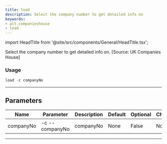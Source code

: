 ```yaml
---
title: load
description: Select the company number to get detailed info on
keywords:
- alt.companieshouse
- load
---
```


import HeadTitle from '@site/src/components/General/HeadTitle.tsx';

<HeadTitle title="alt /companieshouse/load - Reference | OpenBB Terminal Docs" />

Select the company number to get detailed info on. [Source: UK Companies House]

### Usage

```python wordwrap
load -c companyNo
```

---

## Parameters

| Name | Parameter | Description | Default | Optional | Choices |
| ---- | --------- | ----------- | ------- | -------- | ------- |
| companyNo | -c  --companyNo | companyNo | None | False | None |

---

